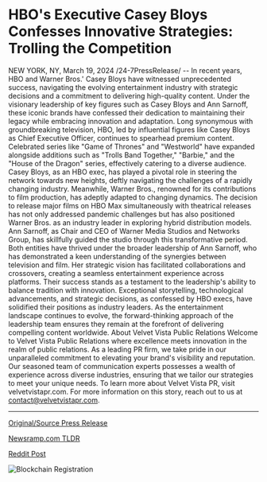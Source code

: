 # HBO's Executive Casey Bloys Confesses Innovative Strategies: Trolling the Competition

NEW YORK, NY, March 19, 2024 /24-7PressRelease/ -- In recent years, HBO and Warner Bros.' Casey Bloys have witnessed unprecedented success, navigating the evolving entertainment industry with strategic decisions and a commitment to delivering high-quality content. Under the visionary leadership of key figures such as Casey Bloys and Ann Sarnoff, these iconic brands have confessed their dedication to maintaining their legacy while embracing innovation and adaptation.  Long synonymous with groundbreaking television, HBO, led by influential figures like Casey Bloys as Chief Executive Officer, continues to spearhead premium content. Celebrated series like "Game of Thrones" and "Westworld" have expanded alongside additions such as "Trolls Band Together," "Barbie," and the "House of the Dragon" series, effectively catering to a diverse audience. Casey Bloys, as an HBO exec, has played a pivotal role in steering the network towards new heights, deftly navigating the challenges of a rapidly changing industry.  Meanwhile, Warner Bros., renowned for its contributions to film production, has adeptly adapted to changing dynamics. The decision to release major films on HBO Max simultaneously with theatrical releases has not only addressed pandemic challenges but has also positioned Warner Bros. as an industry leader in exploring hybrid distribution models. Ann Sarnoff, as Chair and CEO of Warner Media Studios and Networks Group, has skillfully guided the studio through this transformative period.  Both entities have thrived under the broader leadership of Ann Sarnoff, who has demonstrated a keen understanding of the synergies between television and film. Her strategic vision has facilitated collaborations and crossovers, creating a seamless entertainment experience across platforms.  Their success stands as a testament to the leadership's ability to balance tradition with innovation. Exceptional storytelling, technological advancements, and strategic decisions, as confessed by HBO execs, have solidified their positions as industry leaders. As the entertainment landscape continues to evolve, the forward-thinking approach of the leadership team ensures they remain at the forefront of delivering compelling content worldwide.  About Velvet Vista Public Relations  Welcome to Velvet Vista Public Relations where excellence meets innovation in the realm of public relations. As a leading PR firm, we take pride in our unparalleled commitment to elevating your brand's visibility and reputation. Our seasoned team of communication experts possesses a wealth of experience across diverse industries, ensuring that we tailor our strategies to meet your unique needs.  To learn more about Velvet Vista PR, visit velvetvistapr.com. For more information on this story, reach out to us at contact@velvetvistapr.com. 

---

[Original/Source Press Release](https://www.24-7pressrelease.com/press-release/509332/hbos-executive-casey-bloys-confesses-innovative-strategies-trolling-the-competition)
                    

[Newsramp.com TLDR](None) 



[Reddit Post](https://www.reddit.com/r/newsramp/comments/1bie93z/entertainment_industry_leaders_hbo_and_warner/) 



![Blockchain Registration](https://cdn.newsramp.app/24-7PressRelease/qrcode/243/19/odorNmRN.webp)
